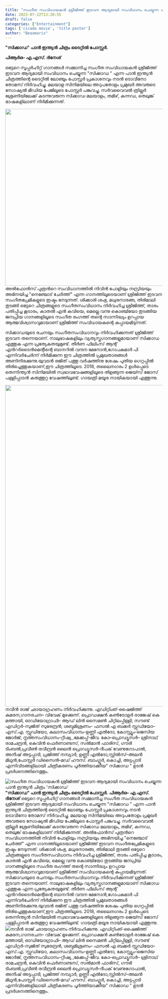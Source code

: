 ```yaml
---
title: "സംഗീത സംവിധായകന്‍ ശ്രീജിത്ത് ഇടവന ആദ്യമായി സംവിധാനം ചെയ്യുന്ന പാന്‍ ഇന്ത്യന്‍ ചിത്രം 'സിക്കാഡ'"
date: 2023-07-22T13:20:55
draft: false
categories: ["Entertainment"]
tags: ['cicada movie', 'title poster']
author: "Beaumaris"
---
```


<strong>"സിക്കാഡ" പാന്‍ ഇന്ത്യന്‍ ചിത്രം ടൈറ്റിൽ പോസ്റ്റർ.</strong>

<strong>പിആര്‍ഒ– എ.എസ്. ദിനേശ്</strong>

ഒട്ടേറെ സൂപ്പര്‍ഹിറ്റ് ഗാനങ്ങള്‍ സമ്മാനിച്ച സംഗീത സംവിധായകന്‍ ശ്രീജിത്ത് ഇടവന ആദ്യമായി സംവിധാനം ചെയ്യുന്ന "സിക്കാഡ " എന്ന പാന്‍ ഇന്ത്യന്‍ ചിത്രത്തിന്റെ ടൈറ്റില്‍ ലോഞ്ചും പോസ്റ്റര്‍ പ്രകാശനവും നടന്‍ ടൊവീനോ തോമസ് നിര്‍വഹിച്ചു. മലയാള സിനിമയിലെ അറുപതോളം പ്രമുഖര്‍ അവരുടെ സോഷ്യല്‍ മീഡിയ പേജിലൂടെ പോസ്റ്റര്‍ പങ്കുവച്ചു. സര്‍വവൈവല്‍ ത്രില്ലര്‍ ശ്രേണിയിലേക്ക് കടന്നുവരുന്ന സിക്കാഡ മലയാളം, തമിഴ്, കന്നഡ, തെലുങ്ക് ഭാഷകളിലാണ് നിര്‍മിക്കുന്നത്.

<a href="https://cdn.boolokam.com/articles/2023/07/ffwwwww-2.jpg"><img class="alignnone size-large wp-image-404097" src="https://cdn.boolokam.com/articles/2023/07/ffwwwww-2-1024x564.jpg" alt="" width="1024" height="564" /></a>അല്‍ഫോന്‍സ് പുത്രന്‍റെ സംവിധാനത്തില്‍ നിവിന്‍ പോളിയും നസ്രിയയും അഭിനയിച്ച "നെഞ്ചോട് ചേര്‍ത്ത്" എന്ന ഗാനത്തിലൂടെയാണ് ശ്രീജിത്ത് ഇടവന സംഗീതപ്രേമികളുടെ ഇഷ്ടം നേടുന്നത്. ശിക്കാരി ശംഭു, മധുരനാരങ്ങ, തിരിമാലി തുടങ്ങി ഒട്ടേറെ ചിത്രങ്ങളുടെ സംഗീതസംവിധാനം നിര്‍വഹിച്ച ശ്രീജിത്ത്, താരം പതിപ്പിച്ച കൂടാരം, കാതല്‍ എന്‍ കവിയെ, മെല്ലെ വന്നു കൊഞ്ചിയോ തുടങ്ങിയ ജനപ്രിയ ഗാനങ്ങളിലൂടെ സംഗീത രംഗത്ത് തന്റെ സാന്നിദ്ധ്യം ഉറപ്പായ ആത്മവിശ്വാസവുമായാണ് ശ്രീജിത്ത് സംവിധായകന്റെ കുപ്പായമിടുന്നത്.

സിക്കാഡയുടെ രചനയും സംഗീതസംവിധാനവും നിര്‍വഹിക്കുന്നത് ശ്രീജിത്ത് ഇടവന തന്നെയാണ്. നാലുഭാഷകളിലും വ്യത്യസ്തഗാനങ്ങളുമായാണ് സിക്കാഡ എത്തുക എന്ന പ്രത്യേകതയുമുണ്ട്. തീര്‍ണ ഫിലിംസ് ആന്റ് എന്‍റര്‍ടൈന്‍മെന്റിന്റെ ബാനറില്‍ വന്ദന മേനോന്‍,ഗോപകുമാര്‍ പി എന്നിവര്‍ചേര്‍ന്ന് നിര്‍മിക്കുന്ന ഈ ചിത്രത്തിൽ പ്രമുഖതാരങ്ങള്‍ അണിനിരക്കുന്നു.യുവടന്‍ രജിത് പത്തു വര്‍ഷത്തിനു ശേഷം പുതിയ ഗെറ്റപ്പില്‍ തിരിച്ചെത്തുകയാണ്,ഈ ചിത്രത്തിലൂടെ. 2018, തലൈനഗരം 2 ഉള്‍പ്പെടെ തെന്നിന്ത്യന്‍ സിനിമയില്‍ സ്വഭാവവേഷങ്ങളിലൂടെ തിളങ്ങുന്ന ജെയ്സ് ജോസ് പള്ളിപ്പാടന്‍ കരുത്തുറ്റ വേഷത്തിലുണ്ട്. ഗായത്രി മയൂര നായികയായി എത്തുന്നു.

<a href="https://cdn.boolokam.com/articles/2023/07/fffggg-2.jpg"><img class="alignnone size-large wp-image-404098" src="https://cdn.boolokam.com/articles/2023/07/fffggg-2-683x1024.jpg" alt="" width="683" height="1024" /></a>നവീന്‍ രാജ് ഛായാഗ്രഹണം നിര്‍വഹിക്കുന്നു. എഡിറ്റിംങ്-ഷൈജിത്ത് കുമരന,ഗാനരചന– വിവേക് മുഴക്കുന്ന്. പ്രൊഡക്ഷന്‍ കണ്‍ട്രോളര്‍ രാജേഷ് കെ മത്തായി, ഓഡിയോഗ്രാഫി– ആഡ് ലിന്‍ സൈമണ്‍ ചിറ്റിലപ്പിള്ളി, സൗണ്ട് എഡിറ്റർ-സുജിത് സുരേന്ദ്രൻ, ശബ്ദമിശ്രണം– ഫസല്‍ എ ബക്കര്‍ സ്റ്റുഡിയോ–എസ്.എ. സ്റ്റുഡിയോ, കലാസംവിധാനം–ഉണ്ണി എല്‍ദോ, കോസ്റ്റ്യൂം–ജെസിയ ജോര്‍ജ്, നൃത്തസംവിധാനം–റ്റീഷ്യ ,മേക്കപ്പ്-ജീവ. കോ–പ്രൊഡ്യൂസര്‍– ശ്രീനാഥ് രാമചന്ദ്രന്‍, കെവിന്‍ ഫെര്‍ണാണ്ടസ്, സല്‍മാന്‍ ഫാരിസ്, ഗൗരി ടിംബല്‍,പ്രവീണ്‍ രവീന്ദ്രന്‍ ലൈന്‍ പ്രൊഡ്യൂസര്‍–ദീപക് വേണുഗോപാല്‍, അനീഷ് അട്ടപ്പാടി, പ്രജിത്ത് നമ്പ്യാര്‍, ഉണ്ണി എല്‍ദോ,സ്റ്റില്‍സ്–അലന്‍ മിഥുൻ,പോസ്റ്റര്‍ ഡിസൈന്‍–മഡ് ഹൗസ്. ബാംഗ്ലൂര്‍, കൊച്ചി, അട്ടപ്പാടി എന്നിവിടങ്ങളിലായി ചിത്രീകരണം പൂർത്തിയാക്കിയ" സിക്കാഡ " ഉടൻ പ്രദർശനത്തിനെത്തും.


![സംഗീത സംവിധായകന്‍ ശ്രീജിത്ത് ഇടവന ആദ്യമായി സംവിധാനം ചെയ്യുന്ന പാന്‍ ഇന്ത്യന്‍ ചിത്രം 'സിക്കാഡ'](https://cdn.boolokam.com/articles/2023/07/ffwwwww-2-1024x564.jpg)**"സിക്കാഡ" പാന്‍ ഇന്ത്യന്‍ ചിത്രം ടൈറ്റിൽ പോസ്റ്റർ.** **പിആര്‍ഒ– എ.എസ്. ദിനേശ്** ഒട്ടേറെ സൂപ്പര്‍ഹിറ്റ് ഗാനങ്ങള്‍ സമ്മാനിച്ച സംഗീത സംവിധായകന്‍ ശ്രീജിത്ത് ഇടവന ആദ്യമായി സംവിധാനം ചെയ്യുന്ന "സിക്കാഡ " എന്ന പാന്‍ ഇന്ത്യന്‍ ചിത്രത്തിന്റെ ടൈറ്റില്‍ ലോഞ്ചും പോസ്റ്റര്‍ പ്രകാശനവും നടന്‍ ടൊവീനോ തോമസ് നിര്‍വഹിച്ചു. മലയാള സിനിമയിലെ അറുപതോളം പ്രമുഖര്‍ അവരുടെ സോഷ്യല്‍ മീഡിയ പേജിലൂടെ പോസ്റ്റര്‍ പങ്കുവച്ചു. സര്‍വവൈവല്‍ ത്രില്ലര്‍ ശ്രേണിയിലേക്ക് കടന്നുവരുന്ന സിക്കാഡ മലയാളം, തമിഴ്, കന്നഡ, തെലുങ്ക് ഭാഷകളിലാണ് നിര്‍മിക്കുന്നത്. [](https://cdn.boolokam.com/articles/2023/07/ffwwwww-2.jpg)അല്‍ഫോന്‍സ് പുത്രന്‍റെ സംവിധാനത്തില്‍ നിവിന്‍ പോളിയും നസ്രിയയും അഭിനയിച്ച "നെഞ്ചോട് ചേര്‍ത്ത്" എന്ന ഗാനത്തിലൂടെയാണ് ശ്രീജിത്ത് ഇടവന സംഗീതപ്രേമികളുടെ ഇഷ്ടം നേടുന്നത്. ശിക്കാരി ശംഭു, മധുരനാരങ്ങ, തിരിമാലി തുടങ്ങി ഒട്ടേറെ ചിത്രങ്ങളുടെ സംഗീതസംവിധാനം നിര്‍വഹിച്ച ശ്രീജിത്ത്, താരം പതിപ്പിച്ച കൂടാരം, കാതല്‍ എന്‍ കവിയെ, മെല്ലെ വന്നു കൊഞ്ചിയോ തുടങ്ങിയ ജനപ്രിയ ഗാനങ്ങളിലൂടെ സംഗീത രംഗത്ത് തന്റെ സാന്നിദ്ധ്യം ഉറപ്പായ ആത്മവിശ്വാസവുമായാണ് ശ്രീജിത്ത് സംവിധായകന്റെ കുപ്പായമിടുന്നത്. സിക്കാഡയുടെ രചനയും സംഗീതസംവിധാനവും നിര്‍വഹിക്കുന്നത് ശ്രീജിത്ത് ഇടവന തന്നെയാണ്. നാലുഭാഷകളിലും വ്യത്യസ്തഗാനങ്ങളുമായാണ് സിക്കാഡ എത്തുക എന്ന പ്രത്യേകതയുമുണ്ട്. തീര്‍ണ ഫിലിംസ് ആന്റ് എന്‍റര്‍ടൈന്‍മെന്റിന്റെ ബാനറില്‍ വന്ദന മേനോന്‍,ഗോപകുമാര്‍ പി എന്നിവര്‍ചേര്‍ന്ന് നിര്‍മിക്കുന്ന ഈ ചിത്രത്തിൽ പ്രമുഖതാരങ്ങള്‍ അണിനിരക്കുന്നു.യുവടന്‍ രജിത് പത്തു വര്‍ഷത്തിനു ശേഷം പുതിയ ഗെറ്റപ്പില്‍ തിരിച്ചെത്തുകയാണ്,ഈ ചിത്രത്തിലൂടെ. 2018, തലൈനഗരം 2 ഉള്‍പ്പെടെ തെന്നിന്ത്യന്‍ സിനിമയില്‍ സ്വഭാവവേഷങ്ങളിലൂടെ തിളങ്ങുന്ന ജെയ്സ് ജോസ് പള്ളിപ്പാടന്‍ കരുത്തുറ്റ വേഷത്തിലുണ്ട്. ഗായത്രി മയൂര നായികയായി എത്തുന്നു. [![](https://cdn.boolokam.com/articles/2023/07/fffggg-2-683x1024.jpg)](https://cdn.boolokam.com/articles/2023/07/fffggg-2.jpg)നവീന്‍ രാജ് ഛായാഗ്രഹണം നിര്‍വഹിക്കുന്നു. എഡിറ്റിംങ്-ഷൈജിത്ത് കുമരന,ഗാനരചന– വിവേക് മുഴക്കുന്ന്. പ്രൊഡക്ഷന്‍ കണ്‍ട്രോളര്‍ രാജേഷ് കെ മത്തായി, ഓഡിയോഗ്രാഫി– ആഡ് ലിന്‍ സൈമണ്‍ ചിറ്റിലപ്പിള്ളി, സൗണ്ട് എഡിറ്റർ-സുജിത് സുരേന്ദ്രൻ, ശബ്ദമിശ്രണം– ഫസല്‍ എ ബക്കര്‍ സ്റ്റുഡിയോ–എസ്.എ. സ്റ്റുഡിയോ, കലാസംവിധാനം–ഉണ്ണി എല്‍ദോ, കോസ്റ്റ്യൂം–ജെസിയ ജോര്‍ജ്, നൃത്തസംവിധാനം–റ്റീഷ്യ ,മേക്കപ്പ്-ജീവ. കോ–പ്രൊഡ്യൂസര്‍– ശ്രീനാഥ് രാമചന്ദ്രന്‍, കെവിന്‍ ഫെര്‍ണാണ്ടസ്, സല്‍മാന്‍ ഫാരിസ്, ഗൗരി ടിംബല്‍,പ്രവീണ്‍ രവീന്ദ്രന്‍ ലൈന്‍ പ്രൊഡ്യൂസര്‍–ദീപക് വേണുഗോപാല്‍, അനീഷ് അട്ടപ്പാടി, പ്രജിത്ത് നമ്പ്യാര്‍, ഉണ്ണി എല്‍ദോ,സ്റ്റില്‍സ്–അലന്‍ മിഥുൻ,പോസ്റ്റര്‍ ഡിസൈന്‍–മഡ് ഹൗസ്. ബാംഗ്ലൂര്‍, കൊച്ചി, അട്ടപ്പാടി എന്നിവിടങ്ങളിലായി ചിത്രീകരണം പൂർത്തിയാക്കിയ" സിക്കാഡ " ഉടൻ പ്രദർശനത്തിനെത്തും.
